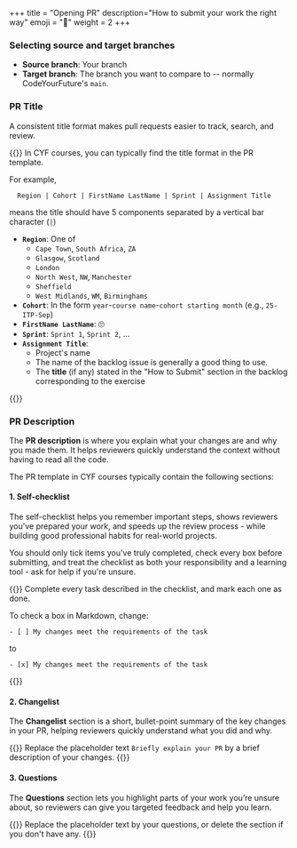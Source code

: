 +++
title = "Opening PR"
description="How to submit your work the right way"
emoji = "🔀"
weight = 2
+++

### Selecting source and target branches
- **Source branch**: Your branch
- **Target branch**: The branch you want to compare to -- normally CodeYourFuture's `main`.

### PR Title
A consistent title format makes pull requests easier to track, search, and review.

{{<note type="note" title="In CYF Course">}}
In CYF courses, you can typically find the title format in the PR template.

For example,
```
  Region | Cohort | FirstName LastName | Sprint | Assignment Title
```  
means the title should have 5 components separated by a vertical bar character (`|`)

- **`Region`**: One of 
  - `Cape Town`, `South Africa`, `ZA`
  - `Glasgow`, `Scotland`
  - `London`
  - `North West`, `NW`, `Manchester`
  - `Sheffield`
  - `West Midlands`, `WM`, `Birminghams`
- **`Cohort`**: In the form `year`-`course name`-`cohort starting month` (e.g., `25-ITP-Sep`)
- **`FirstName LastName`**: 🙄
- **`Sprint`**: `Sprint 1`, `Sprint 2`, ...
- **`Assignment Title`**:
  - Project's name
  - The name of the backlog issue is generally a good thing to use.
  - The **title** (if any) stated in the "How to Submit" section in the backlog corresponding to
    the exercise

{{</note>}}

### PR Description

The **PR description** is where you explain what your changes are and why you made them.
It helps reviewers quickly understand the context without having to read all the code.

The PR template in CYF courses typically contain the following sections:

#### 1. Self-checklist

The self-checklist helps you remember important steps, shows reviewers you've prepared your work, 
and speeds up the review process - while building good professional habits for real-world projects.

You should only tick items you've truly completed, check every box before submitting, 
and treat the checklist as both your responsibility and a learning tool - ask for help if you're 
unsure.

{{<note type="note" title="In CYF Course">}}
Complete every task described in the checklist, and mark each one as done.

To check a box in Markdown, change:
```
- [ ] My changes meet the requirements of the task
```
to
```
- [x] My changes meet the requirements of the task
```
{{</note>}}

#### 2. Changelist

The **Changelist** section is a short, bullet-point summary of the key changes in your PR, 
helping reviewers quickly understand what you did and why.

{{<note type="note" title="In CYF Course">}}
Replace the placeholder text `Briefly explain your PR` by a brief description of your changes.
{{</note>}}

#### 3. Questions

The **Questions** section lets you highlight parts of your work you’re unsure about, 
so reviewers can give you targeted feedback and help you learn.

{{<note type="note" title="In CYF Course">}}
Replace the placeholder text by your questions, or delete the section if you don't have any.
{{</note>}}
